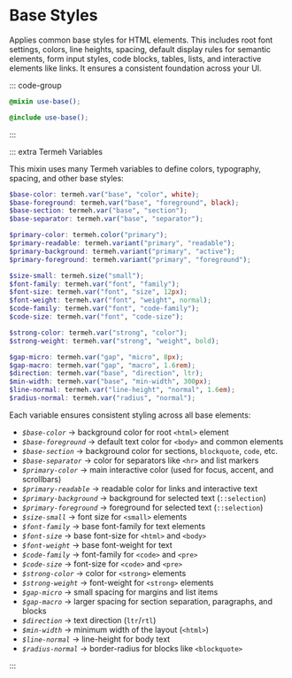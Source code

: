 # Base Styles

Applies common base styles for HTML elements. This includes root font settings, colors, line heights, spacing, default display rules for semantic elements, form input styles, code blocks, tables, lists, and interactive elements like links. It ensures a consistent foundation across your UI.

::: code-group

```scss [usage.scss]
@mixin use-base();
```

```scss [example.scss]
@include use-base();
```

:::

::: extra Termeh Variables

This mixin uses many Termeh variables to define colors, typography, spacing, and other base styles:

```scss
$base-color: termeh.var("base", "color", white);
$base-foreground: termeh.var("base", "foreground", black);
$base-section: termeh.var("base", "section");
$base-separator: termeh.var("base", "separator");

$primary-color: termeh.color("primary");
$primary-readable: termeh.variant("primary", "readable");
$primary-background: termeh.variant("primary", "active");
$primary-foreground: termeh.variant("primary", "foreground");

$size-small: termeh.size("small");
$font-family: termeh.var("font", "family");
$font-size: termeh.var("font", "size", 12px);
$font-weight: termeh.var("font", "weight", normal);
$code-family: termeh.var("font", "code-family");
$code-size: termeh.var("font", "code-size");

$strong-color: termeh.var("strong", "color");
$strong-weight: termeh.var("strong", "weight", bold);

$gap-micro: termeh.var("gap", "micro", 8px);
$gap-macro: termeh.var("gap", "macro", 1.6rem);
$direction: termeh.var("base", "direction", ltr);
$min-width: termeh.var("base", "min-width", 300px);
$line-normal: termeh.var("line-height", "normal", 1.6em);
$radius-normal: termeh.var("radius", "normal");
```

Each variable ensures consistent styling across all base elements:

- _`$base-color`_ → background color for root `<html>` element
- _`$base-foreground`_ → default text color for `<body>` and common elements
- _`$base-section`_ → background color for sections, `blockquote`, `code`, etc.
- _`$base-separator`_ → color for separators like `<hr>` and list markers
- _`$primary-color`_ → main interactive color (used for focus, accent, and scrollbars)
- _`$primary-readable`_ → readable color for links and interactive text
- _`$primary-background`_ → background for selected text (`::selection`)
- _`$primary-foreground`_ → foreground for selected text (`::selection`)
- _`$size-small`_ → font size for `<small>` elements
- _`$font-family`_ → base font-family for text elements
- _`$font-size`_ → base font-size for `<html>` and `<body>`
- _`$font-weight`_ → base font-weight for text
- _`$code-family`_ → font-family for `<code>` and `<pre>`
- _`$code-size`_ → font-size for `<code>` and `<pre>`
- _`$strong-color`_ → color for `<strong>` elements
- _`$strong-weight`_ → font-weight for `<strong>` elements
- _`$gap-micro`_ → small spacing for margins and list items
- _`$gap-macro`_ → larger spacing for section separation, paragraphs, and blocks
- _`$direction`_ → text direction (`ltr`/`rtl`)
- _`$min-width`_ → minimum width of the layout (`<html>`)
- _`$line-normal`_ → line-height for body text
- _`$radius-normal`_ → border-radius for blocks like `<blockquote>`

:::
